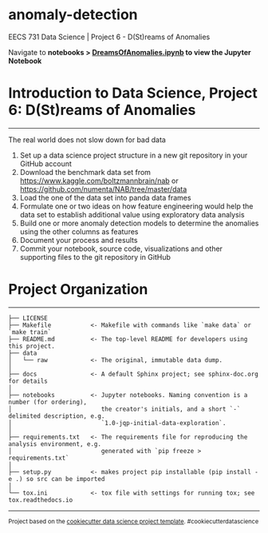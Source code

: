 # anomaly-detection
EECS 731 Data Science | Project 6 - D(St)reams of Anomalies

Navigate to **notebooks > [DreamsOfAnomalies.ipynb](https://github.com/archanaramakrishnan/anomaly-detection/blob/master/notebooks/DreamsOfAnomalies.ipynb) to view the Jupyter Notebook**

# Introduction to Data Science, Project 6: D(St)reams of Anomalies
------------
   The real world does not slow down for bad data
1.  Set up a data science project structure in a new git repository in your GitHub account
2.  Download the benchmark data set from
https://www.kaggle.com/boltzmannbrain/nab  or
https://github.com/numenta/NAB/tree/master/data
3.  Load the  one  of the data set into panda data frames
4.  Formulate one or two ideas on how feature engineering would help the data set to establish additional value using exploratory data analysis
5.  Build one or more anomaly detection models to determine the  anomalies  using the other columns as features
6.  Document your process and results
7.  Commit your notebook, source code, visualizations and other supporting files to the git repository in GitHub


# Project Organization
------------

    ├── LICENSE
    ├── Makefile           <- Makefile with commands like `make data` or `make train`
    ├── README.md          <- The top-level README for developers using this project.
    ├── data
    │   └── raw            <- The original, immutable data dump.
    │
    ├── docs               <- A default Sphinx project; see sphinx-doc.org for details
    │
    ├── notebooks          <- Jupyter notebooks. Naming convention is a number (for ordering),
    │                         the creator's initials, and a short `-` delimited description, e.g.
    │                         `1.0-jqp-initial-data-exploration`.
    │
    ├── requirements.txt   <- The requirements file for reproducing the analysis environment, e.g.
    │                         generated with `pip freeze > requirements.txt`
    │
    ├── setup.py           <- makes project pip installable (pip install -e .) so src can be imported
    │
    └── tox.ini            <- tox file with settings for running tox; see tox.readthedocs.io


--------

<p><small>Project based on the <a target="_blank" href="https://drivendata.github.io/cookiecutter-data-science/">cookiecutter data science project template</a>. #cookiecutterdatascience</small></p>
